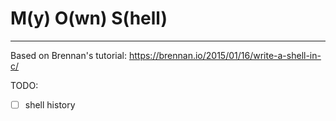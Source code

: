 # M(y) O(wn) S(hell)
----------------------

Based on Brennan's tutorial: https://brennan.io/2015/01/16/write-a-shell-in-c/

TODO:
- [ ] shell history
